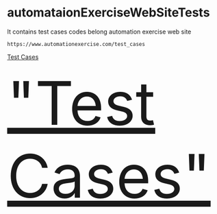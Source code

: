 # automataionExerciseWebSiteTests
It contains test cases codes belong  automation exercise web site

```
https://www.automationexercise.com/test_cases
```

[Test Cases](https://www.automationexercise.com/test_cases)

<a href="https://www.automationexercise.com/test_cases" target="_blank" style="font-size:1000%;">"Test Cases"</a>
